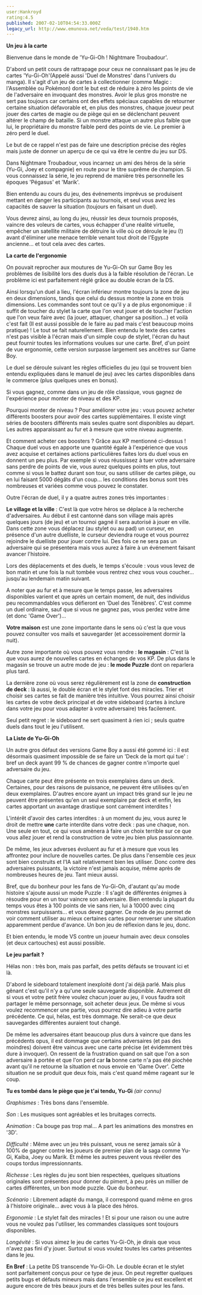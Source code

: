 ```yaml
---
user:Hankroyd
rating:4.5
published: 2007-02-10T04:54:33.000Z
legacy_url: http://www.emunova.net/veda/test/1940.htm
---
```

**Un jeu à la carte**  

  

Bienvenue dans le monde de 'Yu-Gi-Oh ! Nightmare Troubadour'.  

  

D'abord un petit cours de rattrapage pour ceux ne connaissant pas le jeu de cartes 'Yu-Gi-Oh'(Appelé aussi 'Duel de Monstres' dans l'univers du manga). Il s'agit d'un jeu de cartes à collectionner (comme Magic : l'Assemblée ou Pokémon) dont le but est de réduire à zéro les points de vie de l'adversaire en invoquant des monstres. Avoir le plus gros monstre ne sert pas toujours car certains ont des effets spéciaux capables de retourner certaine situation défavorable et, en plus des monstres, chaque joueur peut jouer des cartes de magie ou de piège qui en se déclenchant peuvent altérer le champ de bataille. Si un monstre attaque un autre plus faible que lui, le propriétaire du monstre faible perd des points de vie. Le premier à zéro perd le duel.  

  

Le but de ce rappel n'est pas de faire une description précise des règles mais juste de donner un aperçu de ce qui va être le centre du jeu sur DS.  

  

Dans Nightmare Troubadour, vous incarnez un ami des héros de la série (Yu-Gi, Joey et compagnie) en route pour le titre suprême de champion. Si vous connaissez la série, le jeu reprend de manière très personnelle les époques 'Pégasus' et 'Marik'.  

Bien entendu au cours du jeu, des événements imprévus se produisent mettant en danger les participants au tournois, et seul vous avez les capacités de sauver la situation (toujours en faisant un duel).  

  

Vous devrez ainsi, au long du jeu, réussir les deux tournois proposés, vaincre des voleurs de cartes, vous échapper d'une réalité virtuelle, empêcher un satellite militaire de détruire la ville où ce déroule le jeu (!) avant d'éliminer une menace terrible venant tout droit de l'Egypte ancienne... et tout cela avec des cartes.  

  

  

**La carte de l'ergonomie**  

  

On pouvait reprocher aux moutures de Yu-Gi-Oh sur Game Boy les problèmes de lisibilité lors des duels dus à la faible résolution de l'écran. Le problème ici est parfaitement réglé grâce au double écran de la DS.  

  

Ainsi lorsqu'un duel a lieu, l'écran inférieur montre toujours la zone de jeu en deux dimensions, tandis que celui du dessus montre la zone en trois dimensions. Les commandes sont tout ce qu'il y a de plus ergonomique : il suffit de toucher du stylet la carte que l'on veut jouer et de toucher l'action que l'on veux faire avec (la jouer, attaquer, changer sa position...) et voilà c'est fait (Il est aussi possible de le faire au pad mais c'est beaucoup moins pratique) ! Le tout se fait naturellement. Bien entendu le texte des cartes n'est pas visible à l'écran mais d'un simple coup de stylet, l'écran du haut peut fournir toutes les informations voulues sur une carte. Bref, d'un point de vue ergonomie, cette version surpasse largement ses ancêtres sur Game Boy.  

  

Le duel se déroule suivant les règles officielles du jeu (qui se trouvent bien entendu expliquées dans le manuel de jeu) avec les cartes disponibles dans le commerce (plus quelques unes en bonus).  

  

Si vous gagnez, comme dans un jeu de rôle classique, vous gagnez de l'expérience pour monter de niveau et des KP.  

  

Pourquoi monter de niveau ? Pour améliorer votre jeu : vous pouvez acheter différents boosters pour avoir des cartes supplémentaires. Il existe vingt séries de boosters différents mais seules quatre sont disponibles au départ. Les autres apparaissant au fur et à mesure que votre niveau augmente.  

Et comment acheter ces boosters ? Grâce aux KP mentionné ci-dessus ! Chaque duel vous en apporte une quantité égale à l'expérience que vous avez acquise et certaines actions particulières faites lors du duel vous en donnent un peu plus. Par exemple si vous réussissez à tuer votre adversaire sans perdre de points de vie, vous aurez quelques points en plus, tout comme si vous le battez durant son tour, ou sans utiliser de cartes piège, ou en lui faisant 5000 dégâts d'un coup... les conditions des bonus sont très nombreuses et variées comme vous pouvez le constater.  

  

Outre l'écran de duel, il y a quatre autres zones très importantes :  

  

**Le village et la ville** : C'est là que votre héros se déplace à la recherche d'adversaires. Au début il est cantonné dans son village mais après quelques jours (de jeu) et un tournoi gagné il sera autorisé à jouer en ville. Dans cette zone vous déplacez (au stylet ou au pad) un curseur, en présence d'un autre duelliste, le curseur deviendra rouge et vous pourrez rejoindre le duelliste pour jouer contre lui. Des fois ce ne sera pas un adversaire qui se présentera mais vous aurez à faire à un événement faisant avancer l'histoire.  

Lors des déplacements et des duels, le temps s'écoule : vous vous levez de bon matin et une fois la nuit tombée vous rentrez chez vous vous coucher... jusqu'au lendemain matin suivant.  

A noter que au fur et à mesure que le temps passe, les adversaires disponibles varient et que après un certain moment, de nuit, des individus peu recommandables vous défieront en 'Duel des Ténèbres'. C'est comme un duel ordinaire, sauf que si vous ne gagnez pas, vous perdez votre âme (et donc 'Game Over')...  

  

**Votre maison** est une zone importante dans le sens où c'est la que vous pouvez consulter vos mails et sauvegarder (et accessoirement dormir la nuit).  

  

Autre zone importante où vous pouvez vous rendre : **le magasin** : C'est là que vous aurez de nouvelles cartes en échanges de vos KP. De plus dans le magasin se trouve un autre mode de jeu : **le mode Puzzle** dont on reparlera plus tard.  

  

La dernière zone où vous serez régulièrement est la zone de **construction de deck** : là aussi, le double écran et le stylet font des miracles. Trier et choisir ses cartes se fait de manière très intuitive. Vous pourrez ainsi choisir les cartes de votre deck principal et de votre sideboard (cartes à inclure dans votre jeu pour vous adapter à votre adversaire) très facilement.  

Seul petit regret : le sideboard ne sert quasiment à rien ici ; seuls quatre duels dans tout le jeu l'utilisent.  

  

  

**La Liste de Yu-Gi-Oh**  

  

Un autre gros défaut des versions Game Boy a aussi été gommé ici : il est désormais quasiment impossible de se faire un 'Deck de la mort qui tue' : bref un deck ayant 99 % de chances de gagner contre n'importe quel adversaire du jeu.  

  

Chaque carte peut être présente en trois exemplaires dans un deck. Certaines, pour des raisons de puissance, ne peuvent être utilisées qu'en deux exemplaires. D'autres encore ayant un impact très grand sur le jeu ne peuvent être présentes qu'en un seul exemplaire par deck et enfin, les cartes apportant un avantage drastique sont carrément interdites !  

L'intérêt d'avoir des cartes interdites : à un moment du jeu, vous aurez le droit de mettre **une** carte interdite dans votre deck : pas une chaque, non. Une seule en tout, ce qui vous amènera à faire un choix terrible sur ce que vous allez jouer et rend la construction de votre jeu bien plus passionnante.  

  

De même, les jeux adverses évoluent au fur et à mesure que vous les affrontez pour inclure de nouvelles cartes. De plus dans l'ensemble ces jeux sont bien construits et l'IA sait relativement bien les utiliser. Donc contre des adversaires puissants, la victoire n'est jamais acquise, même après de nombreuses heures de jeu. Tant mieux aussi.  

  

Bref, que du bonheur pour les fans de Yu-Gi-Oh, d'autant qu'au mode histoire s'ajoute aussi un mode Puzzle : Il s'agit de différentes énigmes à résoudre pour en un tour vaincre son adversaire. Bien entendu la plupart du temps vous êtes à 100 points de vie sans rien, lui à 10000 avec cinq monstres surpuissants... et vous devez gagner. Ce mode de jeu permet de voir comment utiliser au mieux certaines cartes pour renverser une situation apparemment perdue d'avance. Un bon jeu de réflexion dans le jeu, donc.  

  

Et bien entendu, le mode VS contre un joueur humain avec deux consoles (et deux cartouches) est aussi possible.  

  

  

**Le jeu parfait ?**  

  

Hélas non : très bon, mais pas parfait, des petits défauts se trouvant ici et là.  

  

D'abord le sideboard totalement inexploité dont j'ai déjà parlé. Mais plus gênant c'est qu'il n'y a qu'une seule sauvegarde disponible. Autrement dit si vous et votre petit frère voulez chacun jouer au jeu, il vous faudra soit partager le même personnage, soit acheter deux jeux. De même si vous voulez recommencer une partie, vous pourrez dire adieu à votre partie précédente. Ce qui, hélas, est très dommage. Ne serait-ce que deux sauvegardes différentes auraient tout changé.  

  

De même les adversaires étant beaucoup plus durs à vaincre que dans les précédents opus, il est dommage que certains adversaires (et pas des moindres) doivent être vaincus avec une carte précise (et évidemment très dure à invoquer). On ressent de la frustration quand on sait que l'on a son adversaire à portée et que l'on perd car **la** bonne carte n'a pas été piochée avant qu'il ne retourne la situation et nous envoie en 'Game Over'. Cette situation ne se produit que deux fois, mais c'est quand même rageant sur le coup.  

  

  

**Tu es tombé dans le piège que je t'ai tendu, Yu-Gi** _(air connu)_  

  

_Graphismes_ : Très bons dans l'ensemble.  

  

_Son_ : Les musiques sont agréables et les bruitages corrects.  

  

_Animation_ : Ca bouge pas trop mal... A part les animations des monstres en '3D'.  

  

_Difficulté_ : Même avec un jeu très puissant, vous ne serez jamais sûr à 100% de gagner contre les joueurs de premier plan de la saga comme Yu-Gi, Kaiba, Joey ou Marik. Et même les autres peuvent vous révéler des coups tordus impressionnants.  

  

_Richesse_ : Les règles du jeu sont bien respectées, quelques situations originales sont présentes pour donner du piment, à peu près un millier de cartes différentes, un bon mode puzzle. Que du bonheur.  

  

_Scénario_ : Librement adapté du manga, il correspond quand même en gros à l'histoire originale... avec vous à la place des héros.  

  

_Ergonomie_ : Le stylet fait des miracles ! Et si pour une raison ou une autre vous ne voulez pas l'utiliser, les commandes classiques sont toujours disponibles.  

  

_Longévité_ : Si vous aimez le jeu de cartes Yu-Gi-Oh, je dirais que vous n'avez pas fini d'y jouer. Surtout si vous voulez toutes les cartes présentes dans le jeu.  

  

**En Bref** : La petite DS transcende Yu-Gi-Oh. Le double écran et le stylet sont parfaitement conçus pour ce type de jeux. On peut regretter quelques petits bugs et défauts mineurs mais dans l'ensemble ce jeu est excellent et augure encore de très beaux jours et de très belles suites pour les fans.